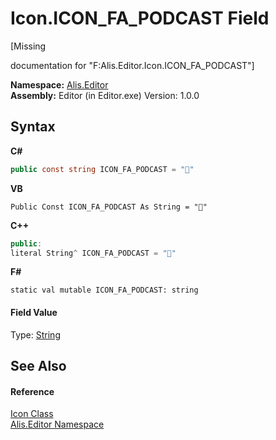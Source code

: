 # Icon.ICON_FA_PODCAST Field
 

\[Missing <summary> documentation for "F:Alis.Editor.Icon.ICON_FA_PODCAST"\]

**Namespace:**&nbsp;<a href="b150ade4-39de-a232-5f06-d3cdc1b2c538">Alis.Editor</a><br />**Assembly:**&nbsp;Editor (in Editor.exe) Version: 1.0.0

## Syntax

**C#**<br />
``` C#
public const string ICON_FA_PODCAST = ""
```

**VB**<br />
``` VB
Public Const ICON_FA_PODCAST As String = ""
```

**C++**<br />
``` C++
public:
literal String^ ICON_FA_PODCAST = ""
```

**F#**<br />
``` F#
static val mutable ICON_FA_PODCAST: string
```


#### Field Value
Type: <a href="https://docs.microsoft.com/dotnet/api/system.string" target="_blank">String</a>

## See Also


#### Reference
<a href="cc0f883c-67f8-f772-c6d7-a60b129f22a7">Icon Class</a><br /><a href="b150ade4-39de-a232-5f06-d3cdc1b2c538">Alis.Editor Namespace</a><br />